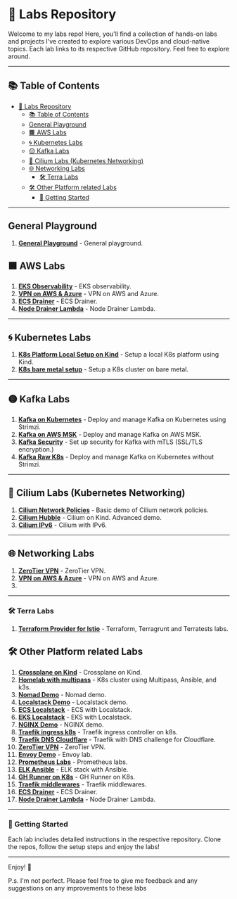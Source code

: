 # 🚀 Labs Repository

Welcome to my labs repo! Here, you'll find a collection of hands-on labs and projects I've created to explore various DevOps and cloud-native topics. Each lab links to its respective GitHub repository. Feel free to explore around.

---

## 📚 Table of Contents

- [🚀 Labs Repository](#-labs-repository)
  - [📚 Table of Contents](#-table-of-contents)
  - [General Playground](#general-playground)
  - [🟧 AWS Labs](#-aws-labs)
  - [🌀 Kubernetes Labs](#-kubernetes-labs)
  - [🟡 Kafka Labs](#-kafka-labs)
  - [🔵 Cilium Labs (Kubernetes Networking)](#-cilium-labs-kubernetes-networking)
  - [🌐 Networking Labs](#-networking-labs)
    - [🛠 Terra Labs](#-terra-labs)
  - [🛠 Other Platform related Labs](#-other-platform-related-labs)
    - [🌟 Getting Started](#-getting-started)

---

## General Playground

1. **[General Playground](https://github.com/moabukar/playground)** - General playground.

## 🟧 AWS Labs

1. **[EKS Observability](https://github.com/moabukar/eks-observability)** - EKS observability.
2. **[VPN on AWS & Azure](https://github.com/moabukar/vpn-cloud)** - VPN on AWS and Azure.
3. **[ECS Drainer](https://github.com/moabukar/ecs-drainer)** - ECS Drainer.
4. **[Node Drainer Lambda](https://github.com/moabukar/node-drainer-lambda)** - Node Drainer Lambda.

---

## 🌀 Kubernetes Labs

1. **[K8s Platform Local Setup on Kind](https://github.com/moabukar/k8s-local)** - Setup a local K8s platform using Kind.
2. **[K8s bare metal setup](https://github.com/moabukar/k8s-bare-metal)** - Setup a K8s cluster on bare metal.

---

## 🟡 Kafka Labs

1. **[Kafka on Kubernetes](https://github.com/moabukar/kafka-k8s)** - Deploy and manage Kafka on Kubernetes using Strimzi.
2. **[Kafka on AWS MSK](https://github.com/moabukar/kafka-msk)** - Deploy and manage Kafka on AWS MSK.
3. **[Kafka Security](https://github.com/moabukar/kafka-mtls)** - Set up security for Kafka with mTLS (SSL/TLS encryption.)
4. **[Kafka Raw K8s](https://github.com/moabukar/kafka-raw-k8s)** - Deploy and manage Kafka on Kubernetes without Strimzi.

---

## 🔵 Cilium Labs (Kubernetes Networking)

1. **[Cilium Network Policies](https://github.com/moabukar/cilium-demo)** - Basic demo of Cilium network policies.
2. **[Cilium Hubble](https://github.com/moabukar/cilium-kind)** - Cilium on Kind. Advanced demo.
3. **[Cilium IPv6](https://github.com/moabukar/cilium-ipv6)** - Cilium with IPv6.

---

## 🌐 Networking Labs

1. **[ZeroTier VPN](https://github.com/moabukar/zerotier-bridge)** - ZeroTier VPN.
2. **[VPN on AWS & Azure](https://github.com/moabukar/vpn-cloud)** - VPN on AWS and Azure.
3. 
---

### 🛠 Terra Labs

1. **[Terraform Provider for Istio](https://github.com/moabukar/terra-labs)** - Terraform, Terragrunt and Terratests labs.

## 🛠 Other Platform related Labs

1. **[Crossplane on Kind](https://github.com/moabukar/crossplane-kind)** - Crossplane on Kind.
2. **[Homelab with multipass](https://github.com/moabukar/homelab-multipass)** - K8s cluster using Multipass, Ansible, and k3s. 
3. **[Nomad Demo](https://github.com/moabukar/nomad-demo)** - Nomad demo. 
4. **[Localstack Demo](https://github.com/moabukar/localstack-demo)** - Localstack demo. 
5. **[ECS Localstack](https://github.com/moabukar/ecs-localstack)** - ECS with Localstack.
6. **[EKS Localstack](https://github.com/moabukar/eks-localstack)** - EKS with Localstack.
6. **[NGINX Demo](https://github.com/moabukar/nginx-demo)** - NGINX demo.
7. **[Traefik ingress k8s](https://github.com/moabukar/traefik-ingress-k8s)** - Traefik ingress controller on k8s.
8. **[Traefik DNS Cloudflare](https://github.com/moabukar/traefik-dns)** - Traefik with DNS challenge for Cloudflare.
9. **[ZeroTier VPN](https://github.com/moabukar/zerotier-bridge)** - ZeroTier VPN.
10. **[Envoy Demo](https://github.com/moabukar/envoy-lab)** - Envoy lab.
11. **[Prometheus Labs](https://github.com/moabukar/prometheus-labs)** - Prometheus labs.
12. **[ELK Ansible](https://github.com/moabukar/elk-ansible)** - ELK stack with Ansible.
13. **[GH Runner on K8s](https://github.com/moabukar/gh-runner-basic-k8s)** - GH Runner on K8s.
14. **[Traefik middlewares](https://github.com/moabukar/traefik-middlewares)** - Traefik middlewares.
15. **[ECS Drainer](https://github.com/moabukar/ecs-drainer)** - ECS Drainer.
16. **[Node Drainer Lambda](https://github.com/moabukar/node-drainer-lambda)** - Node Drainer Lambda.

---

### 🌟 Getting Started

Each lab includes detailed instructions in the respective repository. Clone the repos, follow the setup steps and enjoy the labs! 

---

Enjoy! 🎉

P.s. I'm not perfect. Please feel free to give me feedback and any suggestions on any improvements to these labs

